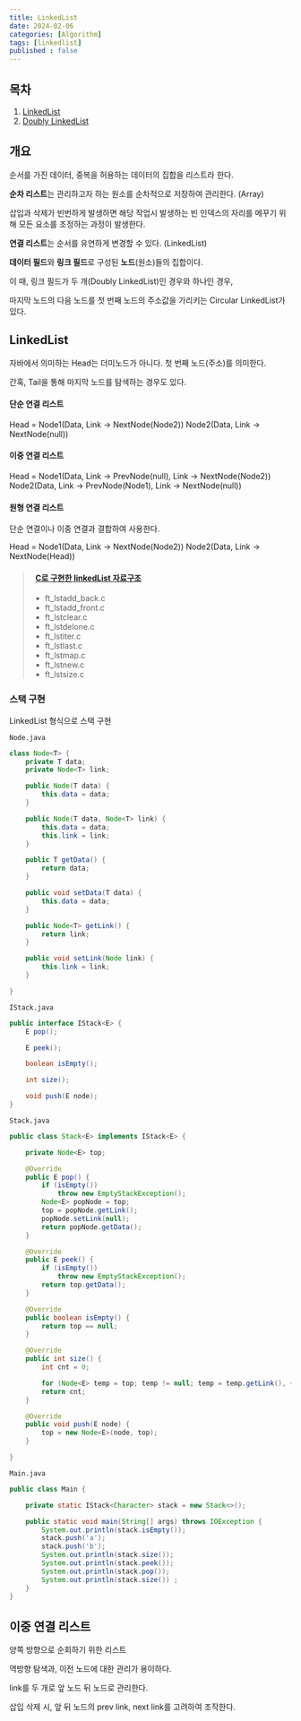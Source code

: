 ```yaml
---
title: LinkedList
date: 2024-02-06
categories: [Algorithm]
tags: [linkedlist]
published : false
---
```


## 목차

1.  <a href = "#linked_list"> LinkedList </a>
1.  <a href = "#doubly_linked_list"> Doubly LinkedList </a>

## 개요

순서를 가진 데이터, 중복을 허용하는 데이터의 집합을 리스트라 한다.

**순차 리스트**는 관리하고자 하는 원소를 순차적으로 저장하여 관리한다. (Array)

삽입과 삭제가 빈번하게 발생하면 해당 작업시 발생하는 빈 인덱스의 자리를 메꾸기 위해 모든 요소를 조정하는 과정이 발생한다.

**연결 리스트**는 순서를 유연하게 변경할 수 있다. (LinkedList)

**데이터 필드**와 **링크 필드**로 구성된 **노드**(원소)들의 집합이다.

이 때, 링크 필드가 두 개(Doubly LinkedList)인 경우와 하나인 경우,

마지막 노드의 다음 노드를 첫 번째 노드의 주소값을 가리키는 Circular LinkedList가 있다.

## <font id = "#linked_list"> LinkedList </font>

자바에서 의미하는 Head는 더미노드가 아니다. 첫 번째 노드(주소)를 의미한다.

간혹, Tail을 통해 마지막 노드를 탐색하는 경우도 있다.

#### 단순 연결 리스트

Head = Node1(Data, Link -> NextNode(Node2)) Node2(Data, Link -> NextNode(null))

#### 이중 연결 리스트

Head = Node1(Data, Link -> PrevNode(null), Link -> NextNode(Node2)) Node2(Data, Link -> PrevNode(Node1), Link -> NextNode(null))

#### 원형 연결 리스트

단순 연결이나 이중 연결과 결합하여 사용한다.

Head = Node1(Data, Link -> NextNode(Node2)) Node2(Data, Link -> NextNode(Head))

> #### &nbsp; [C로 구현한 linkedList 자료구조](https://github.com/zion0425/42_born/tree/main/libft_bonus_relink_preventions)
>
> - ft_lstadd_back.c
> - ft_lstadd_front.c
> - ft_lstclear.c
> - ft_lstdelone.c
> - ft_lstiter.c
> - ft_lstlast.c
> - ft_lstmap.c
> - ft_lstnew.c
> - ft_lstsize.c

### 스택 구현

LinkedList 형식으로 스택 구현

`Node.java`

```java
class Node<T> {
	private T data;
	private Node<T> link;

	public Node(T data) {
		this.data = data;
	}

	public Node(T data, Node<T> link) {
		this.data = data;
		this.link = link;
	}

	public T getData() {
		return data;
	}

	public void setData(T data) {
		this.data = data;
	}

	public Node<T> getLink() {
		return link;
	}

	public void setLink(Node link) {
		this.link = link;
	}

}
```

`IStack.java`

```java
public interface IStack<E> {
	E pop();

	E peek();

	boolean isEmpty();

	int size();

	void push(E node);
}
```

`Stack.java`

```java
public class Stack<E> implements IStack<E> {

	private Node<E> top;

	@Override
	public E pop() {
		if (isEmpty())
			throw new EmptyStackException();
		Node<E> popNode = top;
		top = popNode.getLink();
		popNode.setLink(null);
		return popNode.getData();
	}

	@Override
	public E peek() {
		if (isEmpty())
			throw new EmptyStackException();
		return top.getData();
	}

	@Override
	public boolean isEmpty() {
		return top == null;
	}

	@Override
	public int size() {
		int cnt = 0;

		for (Node<E> temp = top; temp != null; temp = temp.getLink(), ++cnt);
		return cnt;
	}

	@Override
	public void push(E node) {
		top = new Node<E>(node, top);
	}

}
```

`Main.java`

```java
public class Main {

	private static IStack<Character> stack = new Stack<>();

	public static void main(String[] args) throws IOException {
		System.out.println(stack.isEmpty());
		stack.push('a');
		stack.push('b');
		System.out.println(stack.size());
		System.out.println(stack.peek());
		System.out.println(stack.pop());
		System.out.println(stack.size()) ;
	}
}
```

## <font id = "doubly_linked_list"> 이중 연결 리스트 </font>

양쪽 방향으로 순회하기 위한 리스트

역방향 탐색과, 이전 노드에 대한 관리가 용이하다.

link를 두 개로 앞 노드 뒤 노드로 관리한다.

삽입 삭제 시, 앞 뒤 노드의 prev link, next link를 고려하여 조작한다.
